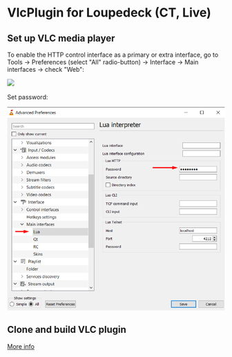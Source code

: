 # VlcPlugin for Loupedeck (CT, Live)

## Set up VLC media player
To enable the HTTP control interface as a primary or extra interface, go to Tools → Preferences (select "All" radio-button) → Interface → Main interfaces → check "Web":

<img src="https://wiki.videolan.org/images/VLC_2.0_Activate_HTTP.png" />

Set password:

<img src="https://github.com/Igor-Kotv/VlcPlugin/blob/master/SetPassword.png" />

## Clone and build VLC plugin

<a href="https://github.com/Loupedeck/LoupedeckPluginSdk4/wiki">More info</a>
